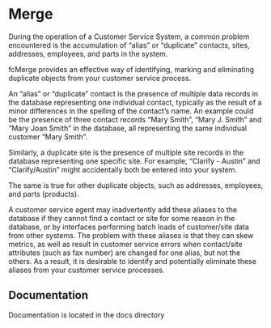 # Merge

During the operation of a Customer Service System, a common problem encountered is the accumulation of “alias” or
“duplicate” contacts, sites, addresses, employees, and parts in the system. 

fcMerge provides an effective way of identifying, marking and eliminating duplicate objects from your customer service process.

An “alias” or “duplicate” contact is the presence of multiple data records in the database representing one individual
contact, typically as the result of a minor differences in the spelling of the contact’s name. An example could be the
presence of three contact records “Mary Smith”, “Mary J. Smith” and “Mary Joan Smith” in the database, all representing
the same individual customer “Mary Smith”.

Similarly, a duplicate site is the presence of multiple site records in the database representing one specific site. For
example, “Clarify - Austin” and “Clarify/Austin” might accidentally both be entered into your system.

The same is true for other duplicate objects, such as addresses, employees, and parts (products).

A customer service agent may inadvertently add these aliases to the database if they cannot find a contact or site for some
reason in the database, or by interfaces performing batch loads of customer/site data from other systems. The problem
with these aliases is that they can skew metrics, as well as result in customer service errors when contact/site attributes
(such as fax number) are changed for one alias, but not the others. As a result, it is desirable to identify and potentially
eliminate these aliases from your customer service processes.

## Documentation

Documentation is located in the docs directory
